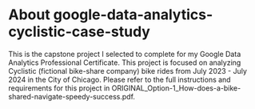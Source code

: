 # About google-data-analytics-cyclistic-case-study

This is the capstone project I selected to complete for my Google Data Analytics Professional Certificate. This project is focused on analyzing Cyclistic (fictional bike-share company) bike rides from July 2023 - July 2024 in the City of Chicago. Please refer to the full instructions and requirements for this project in ORIGINAL_Option-1_How-does-a-bike-shared-navigate-speedy-success.pdf.

